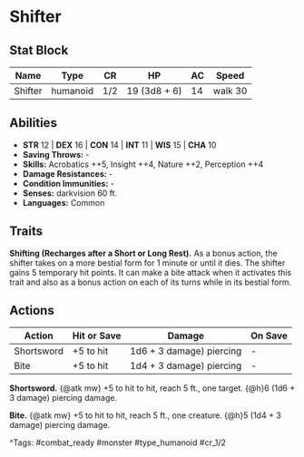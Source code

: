# Shifter

## Stat Block

| Name | Type | CR | HP | AC | Speed |
|------|------|----|----|----|-------|
| Shifter | humanoid | 1/2 | 19 (3d8 + 6) | 14 | walk 30 |

## Abilities

- **STR** 12 | **DEX** 16 | **CON** 14 | **INT** 11 | **WIS** 15 | **CHA** 10
- **Saving Throws:** -  
- **Skills:** Acrobatics ++5, Insight ++4, Nature ++2, Perception ++4  
- **Damage Resistances:** -  
- **Condition Immunities:** -  
- **Senses:** darkvision 60 ft.  
- **Languages:** Common

## Traits

**Shifting (Recharges after a Short or Long Rest).** As a bonus action, the shifter takes on a more bestial form for 1 minute or until it dies. The shifter gains 5 temporary hit points. It can make a bite attack when it activates this trait and also as a bonus action on each of its turns while in its bestial form.


## Actions

| Action | Hit or Save | Damage | On Save |
|--------|--------------|--------|----------|
| Shortsword | +5 to hit | 1d6 + 3 damage) piercing | - |
| Bite | +5 to hit | 1d4 + 3 damage) piercing | - |

**Shortsword.** {@atk mw} +5 to hit to hit, reach 5 ft., one target. {@h}6 (1d6 + 3 damage) piercing damage.

**Bite.** {@atk mw} +5 to hit to hit, reach 5 ft., one creature. {@h}5 (1d4 + 3 damage) piercing damage.


^Tags: #combat_ready #monster #type_humanoid #cr_1/2